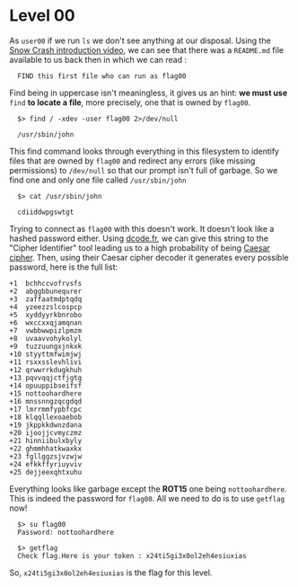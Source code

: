 # Level 00

As `user00` if we run `ls` we don't see anything at our disposal. Using the [Snow Crash introduction video](https://elearning.intra.42.fr/notions/127/subnotions/465/videos/404), we can see that there was a `README.md` file available to us back then in which we can read :

```shell
  FIND this first file who can run as flag00
```

Find being in uppercase isn't meaningless, it gives us an hint: **we must use** `find` **to locate a file**, more precisely, one that is owned by `flag00`.

```shell
  $> find / -xdev -user flag00 2>/dev/null

  /usr/sbin/john
```

This find command looks through everything in this filesystem to identify files that are owned by `flag00` and redirect any errors (like missing permissions) to `/dev/null` so that our prompt isn't full of garbage. So we find one and only one file called `/usr/sbin/john`

```shell
  $> cat /usr/sbin/john

  cdiiddwpgswtgt
```

Trying to connect as `flag00` with this doesn't work. It doesn't look like a hashed password either. Using [dcode.fr](https://www.dcode.fr/), we can give this string to the "Cipher Identifier" tool leading us to a high probability of being [Caesar cipher](https://en.wikipedia.org/wiki/Caesar_cipher). Then, using their Caesar cipher decoder it generates every possible password, here is the full list: 

```shell
+1	bchhccvofrvsfs
+2	abggbbunequrer
+3	zaffaatmdptqdq
+4	yzeezzslcospcp
+5	xyddyyrkbnrobo
+6	wxccxxqjamqnan
+7	vwbbwwpizlpmzm
+8	uvaavvohykolyl
+9	tuzzuungxjnkxk
+10	styyttmfwimjwj
+11	rsxxsslevhlivi
+12	qrwwrrkdugkhuh
+13	pqvvqqjctfjgtg
+14	opuuppibseifsf
+15	nottoohardhere
+16	mnssnngzqcgdqd
+17	lmrrmmfypbfcpc
+18	klqqllexoaebob
+19	jkppkkdwnzdana
+20	ijoojjcvmyczmz
+21	hinniibulxbyly
+22	ghmmhhatkwaxkx
+23	fgllggzsjvzwjw
+24	efkkffyriuyviv
+25	dejjeexqhtxuhu
```

Everything looks like garbage except the **ROT15** one being `nottoohardhere`. This is indeed the password for `flag00`. All we need to do is to use `getflag` now!

```shell
  $> su flag00
  Password: nottoohardhere

  $> getflag
  Check flag.Here is your token : x24ti5gi3x0ol2eh4esiuxias
```

So, `x24ti5gi3x0ol2eh4esiuxias` is the flag for this level.